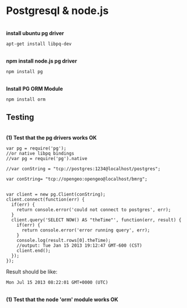 # Postgresql & node.js #



<br/>**install ubuntu pg driver**

	apt-get install libpq-dev



<br/>**npm install node.js pg driver**

	npm install pg


<br/>**Install PG ORM Module**

	npm install orm


## Testing ##

<br/> **(1) Test that the pg drivers works OK**


	var pg = require('pg'); 
	//or native libpq bindings
	//var pg = require('pg').native
	
	//var conString = "tcp://postgres:1234@localhost/postgres";
	
	var conString= "tcp://opengeo:opengeo@localhost/bmrg";
	
	
	var client = new pg.Client(conString);
	client.connect(function(err) {
	  if(err) {
	    return console.error('could not connect to postgres', err);
	  }
	  client.query('SELECT NOW() AS "theTime"', function(err, result) {
	    if(err) {
	      return console.error('error running query', err);
	    }
	    console.log(result.rows[0].theTime);
	    //output: Tue Jan 15 2013 19:12:47 GMT-600 (CST)
	    client.end();
	  });
	});


Result should be like:

	Mon Jul 15 2013 08:22:01 GMT+0000 (UTC)



<br/> **(1) Test that the node 'orm' module works OK**